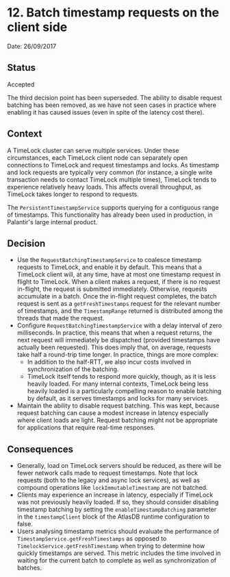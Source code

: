 # 12. Batch timestamp requests on the client side

Date: 26/09/2017

## Status

Accepted

The third decision point has been superseded. The ability to disable request batching has been removed, as we
have not seen cases in practice where enabling it has caused issues (even in spite of the latency cost there).

## Context

A TimeLock cluster can serve multiple services. Under these circumstances, each TimeLock client node can separately
open connections to TimeLock and request timestamps and locks. As timestamp and lock requests are typically very common
(for instance, a single write transaction needs to contact TimeLock multiple times), TimeLock tends to experience
relatively heavy loads. This affects overall throughput, as TimeLock takes longer to respond to requests.

The `PersistentTimestampService` supports querying for a contiguous range of timestamps. This functionality has
already been used in production, in Palantir's large internal product.

## Decision

- Use the `RequestBatchingTimestampService` to coalesce timestamp requests to TimeLock, and enable it by default.
  This means that a TimeLock client will, at any time, have at most one timestamp request in flight to TimeLock.
  When a client makes a request, if there is no request in-flight, the request is submitted immediately.
  Otherwise, requests accumulate in a batch. Once the in-flight request completes, the batch request is sent as a
  `getFreshTimestamps` request for the relevant number of timestamps, and the `TimestampRange` returned is distributed
  among the threads that made the request.
- Configure `RequestBatchingTimestampService` with a delay interval of zero milliseconds. In practice, this means that
  when a request returns, the next request will immediately be dispatched (provided timestamps have actually been
  requested). This does imply that, on average, requests take half a round-trip time longer. In practice, things
  are more complex:
  - In addition to the half-RTT, we also incur costs involved in synchronization of the batching.
  - TimeLock itself tends to respond more quickly, though, as it is less heavily loaded. For many internal contexts,
    TimeLock being less heavily loaded is a particularly compelling reason to enable batching by default, as it
    serves timestamps and locks for many services.
- Maintain the ability to disable request batching. This was kept, because request batching can cause a modest
  increase in latency especially where client loads are light. Request batching might not be appropriate for 
  applications that require real-time responses.

## Consequences

- Generally, load on TimeLock servers should be reduced, as there will be fewer network calls made to request 
  timestamps. Note that lock requests (both to the legacy and async lock services), as well as compound 
  operations like `lockImmutableTimestamp` are not batched.
- Clients may experience an increase in latency, especially if TimeLock was not previously heavily loaded.
  If so, they should consider disabling timestamp batching by setting the `enableTimestampBatching` parameter in the
  `timestampClient` block of the AtlasDB runtime configuration to false.
- Users analysing timestamp metrics should evaluate the performance of `TimestampService.getFreshTimestamps` as opposed
  to `TimelockService.getFreshTimestamp` when trying to determine how quickly timestamps are served. This metric
  includes the time involved in waiting for the current batch to complete as well as synchronization of batches.
